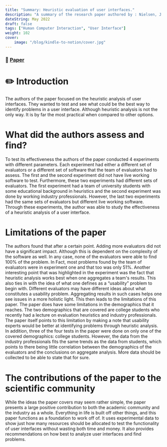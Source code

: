 ```yaml
---
title: "Summary: Heuristic evaluation of user interfaces."
description: "A summary of the research paper authored by : Nielsen, J., & Molich, R."
dateString: May 2022
draft: false
tags: ["Human Computer Interaction", "User Interface"]
weight: 102
cover:
    image: "/blog/kindle-to-notion/cover.jpg"
---
```

### 🔗 [Paper](https://dl.acm.org/doi/10.1145/97243.97281)
# ✏️ Introduction

The authors of the paper focused on the heuristic analysis of user interfaces. They wanted
to test and see what could be the best way to identify problems in a user interface. Although
heuristic analysis is not the only way. It is by far the most practical when compared to other
options.
# What did the authors assess and find?
To test its effectiveness the authors of the paper conducted 4 experiments with different
parameters. Each experiment had either a different set of evaluators or a different set of software
that the team of evaluators had to assess. The first and the second experiment did not have live
working software to test. Furthermore, these two experiments had different sets of evaluators.
The first experiment had a team of university students with some educational background in
heuristics and the second experiment was done by working industry professionals. However, the
last two experiments had the same sets of evaluators but different live working software.
Through these experiments, the author was able to study the effectiveness of a heuristic analysis
of a user interface.
# Limitations of the paper
The authors found that after a certain point. Adding more evaluators did not have a
significant impact. Although this is dependent on the complexity of the software as well. In any
case, none of the evaluators were able to find 100% of the problem. In Fact, most problems
found by the team of evaluators were in experiment one and that too was only 51%.
Another interesting point that was highlighted in the experiment was the fact that
heuristic analysis works best when one aggregates a team's results. This also ties in with the idea
of what one defines as a “usability” problem to begin with. Different evaluators may have
different ideas about what constitutes a usability problem. Aggregating results in such cases
helps one see issues in a more holistic light. This then leads to the limitations of this paper.
The paper does have some limitations in the demographics that it reaches. The two
demographics that are covered are college students who recently had a lecture on evaluation
heuristics and industry professionals. The paper itself points to this limitation by making a note
that usability experts would be better at identifying problems through heuristic analysis. In
addition, three of the four tests in the paper were done on only one of the covered demographics:
college students. However, the data from the industry professionals fits the same trends as the
data from students, which points to there being little correlation between the demographics of the
evaluators and the conclusions on aggregate analysis. More data should be collected to be able to
state that for sure.
# The contributions of the paper to the scientific community
While the ideas the paper covers may seem rather simple, the paper presents a large
positive contribution to both the academic community and the industry as a whole. Everything in
life is built off other things, and this paper functions as a foundation to work off of. It uses
experimental data to show just how many resources should be allocated to test the functionality
of user interfaces without wasting both time and money. It also provides recommendations on
how best to analyze user interfaces and find problems.